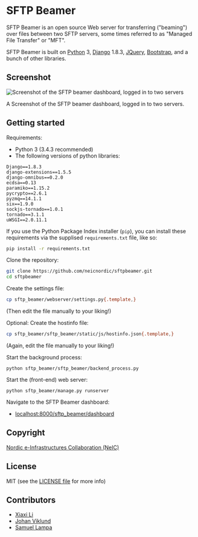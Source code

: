 SFTP Beamer
===========

SFTP Beamer is an open source Web server for transferring ("beaming") over files between
two SFTP servers, some times referred to as "Managed File Transfer" or "MFT".

SFTP Beamer is built on [Python](https://www.python.org/) 3,
[Django](https://www.djangoproject.com/) 1.8.3, [JQuery](https://jquery.com/),
[Bootstrap](http://getbootstrap.com/), and a bunch of other libraries.

Screenshot
----------
![Screenshot of the SFTP beamer dashboard, logged in to two servers](http://i.imgur.com/7TJdZwa.png)

A Screenshot of the SFTP beamer dashboard, logged in to two servers.

Getting started
---------------

Requirements:

- Python 3 (3.4.3 recommended)
- The following versions of python libraries:
```
Django==1.8.3
django-extensions==1.5.5
django-omnibus==0.2.0
ecdsa==0.13
paramiko==1.15.2
pycrypto==2.6.1
pyzmq==14.1.1
six==1.9.0
sockjs-tornado==1.0.1
tornado==3.1.1
uWSGI==2.0.11.1
```

If you use the Python Package Index installer (`pip`), you can install these
requirements via the supplised `requirements.txt` file, like so:

```bash
pip install -r requirements.txt
```

Clone the repository:

```bash
git clone https://github.com/neicnordic/sftpbeamer.git
cd sftpbeamer
```

Create the settings file:
```bash
cp sftp_beamer/webserver/settings.py{.template,}
```
(Then edit the file manually to your liking!)

Optional: Create the hostinfo file:
```bash
cp sftp_beamer/sftp_beamer/static/js/hostinfo.json{.template,}
```
(Again, edit the file manually to your liking!)

Start the background process:
```
python sftp_beamer/sftp_beamer/backend_process.py
```

Start the (front-end) web server:
```
python sftp_beamer/manage.py runserver
```

Navigate to the SFTP Beamer dashboard:

- [localhost:8000/sftp_beamer/dashboard](http://localhost:8000/sftp_beamer/dashboard)

Copyright
-------
[Nordic e-Infrastructures Collaboration (NeIC)](http://neic.nordforsk.org)

License
-------
MIT (see the [LICENSE file](https://github.com/neicnordic/sftpbeamer/blob/master/LICENSE) for more info)

Contributors
------------
- [Xiaxi Li](http://github.com/xiaxi-li)
- [Johan Viklund](http://github.com/viklund)
- [Samuel Lampa](http://github.com/samuell)
